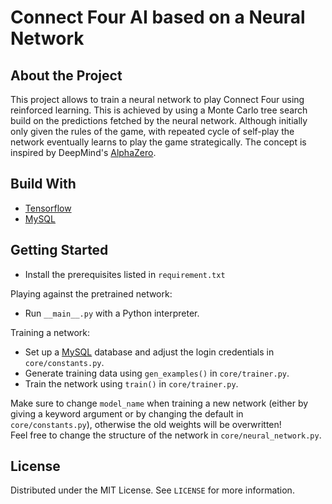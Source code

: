 # Connect Four AI based on a Neural Network

## About the Project

This project allows to train a neural network to play Connect Four using reinforced learning. This is achieved by using
a Monte Carlo tree search build on the predictions fetched by the neural network. Although initially only given the
rules of the game, with repeated cycle of self-play the network eventually learns to play the game strategically. The
concept is inspired by
DeepMind's [AlphaZero](https://deepmind.com/blog/article/alphazero-shedding-new-light-grand-games-chess-shogi-and-go).

## Build With

- [Tensorflow](https://www.tensorflow.org/)
- [MySQL](https://www.mysql.com/)

## Getting Started

- Install the prerequisites listed in `requirement.txt`

Playing against the pretrained network:

- Run `__main__.py` with a Python interpreter.

Training a network:

- Set up a [MySQL](https://www.mysql.com/) database and adjust the login credentials in `core/constants.py`.
- Generate training data using `gen_examples()` in `core/trainer.py`.
- Train the network using `train()` in `core/trainer.py`.

Make sure to change `model_name` when training a new network (either by giving a keyword argument or by changing the
default in `core/constants.py`), otherwise the old weights will be overwritten! \
Feel free to change the structure of the network in `core/neural_network.py`.

## License

Distributed under the MIT License. See `LICENSE` for more information.
